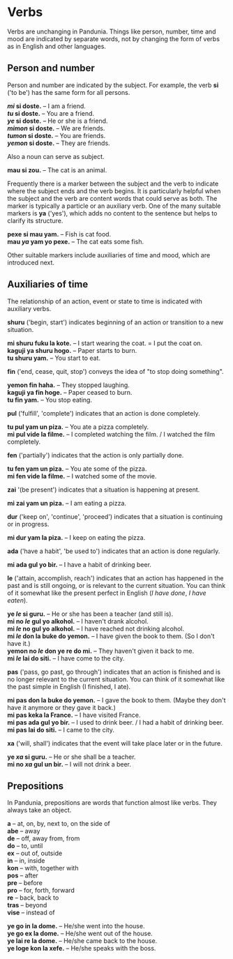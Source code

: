 # Verbs

Verbs are unchanging in Pandunia.
Things like person, number, time and mood are indicated by separate words,
not by changing the form of verbs as in English and other languages.

## Person and number

Person and number are indicated by the subject.
For example, the verb
**si**
('to be') has the same form for all persons.

**_mi_ si doste.**
– I am a friend.  
**_tu_ si doste.**
– You are a friend.  
**_ye_ si doste.**
– He or she is a friend.  
**_mimon_ si doste.**
– We are friends.  
**_tumon_ si doste.**
– You are friends.  
**_yemon_ si doste.**
– They are friends.

Also a noun can serve as subject.

**mau si zou.**
– The cat is an animal.

Frequently there is a marker between the subject and the verb
to indicate where the subject ends and the verb begins.
It is particularly helpful when the subject and the verb are content words
that could serve as both.
The marker is typically a particle or an auxiliary verb.
One of the many suitable markers is
**ya**
('yes'),
which adds no content to the sentence
but helps to clarify its structure.

**pexe si mau yam.**
– Fish is cat food.  
**mau _ya_ yam yo pexe.**
– The cat eats some fish.

Other suitable markers include auxiliaries of time and mood,
which are introduced next.


## Auxiliaries of time

The relationship of an action, event or state to time is indicated with auxiliary verbs.

**shuru**
('begin, start')
indicates beginning of an action or transition to a new situation.

**mi shuru fuku la kote.**
– I start wearing the coat. = I put the coat on.  
**kaguji ya shuru hogo.**
– Paper starts to burn.  
**tu shuru yam.**
– You start to eat.

**fin**
('end, cease, quit, stop')
conveys the idea of "to stop doing something".

**yemon fin haha.**
– They stopped laughing.  
**kaguji ya fin hoge.**
– Paper ceased to burn.  
**tu fin yam.**
– You stop eating.

**pul**
('fulfill', 'complete')
indicates that an action is done completely.

**tu pul yam un piza.**
– You ate a pizza completely.  
**mi pul vide la filme.**
– I completed watching the film. / I watched the film completely.

**fen**
('partially')
indicates that the action is only partially done.

**tu fen yam un piza.**
– You ate some of the pizza.  
**mi fen vide la filme.**
– I watched some of the movie.

**zai**
'(be present')
indicates that a situation is happening at present.

**mi zai yam un piza.**
– I am eating a pizza.

**dur**
('keep on', 'continue', 'proceed')
indicates that a situation is continuing or in progress.

**mi dur yam la piza.**
– I keep on eating the pizza.

**ada**
('have a habit', 'be used to')
indicates that an action is done regularly.

**mi ada gul yo bir.**
– I have a habit of drinking beer.

**le**
('attain, accomplish, reach')
indicates that an action has happened in the past and is still ongoing, or is relevant to the current situation.
You can think of it somewhat like the present perfect in English (_I have done_, _I have eaten_). 

**ye _le_ si guru.**
– He or she has been a teacher (and still is).  
**mi no _le_ gul yo alkohol.**
– I haven't drank alcohol.  
**mi _le_ no gul yo alkohol.**
– I have reached not drinking alcohol.  
**mi _le_ don la buke do yemon.**
– I have given the book to them. (So I don't have it.)  
**yemon no _le_ don ye re do mi.**
– They haven't given it back to me.  
**mi _le_ lai do siti.**
– I have come to the city.

**pas**
('pass, go past, go through')
indicates that an action is finished and is no longer relevant to the current situation.
You can think of it somewhat like the past simple in English (I finished, I ate).

**mi pas don la buke do yemon.**
– I gave the book to them. (Maybe they don't have it anymore or they gave it back.)  
**mi pas keka la France.**
– I have visited France.  
**mi pas ada gul yo bir.**
– I used to drink beer. / I had a habit of drinking beer.  
**mi pas lai do siti.**
– I came to the city.

**xa**
('will, shall')
indicates that the event will take place later or in the future.

**ye _xa_ si guru.**
– He or she shall be a teacher.  
**mi no _xa_ gul un bir.**
– I will not drink a beer.



## Prepositions

In Pandunia, prepositions are words that function almost like verbs.
They always take an object.

**a**
– at, on, by, next to, on the side of  
**abe**
– away  
**de**
– off, away from, from  
**do**
– to, until  
**ex**
– out of, outside  
**in**
– in, inside  
**kon**
– with, together with  
**pos**
– after  
**pre**
– before  
**pro**
– for, forth, forward  
**re**
– back, back to  
**tras**
– beyond  
**vise**
– instead of

**ye go in la dome.**
– He/she went into the house.  
**ye go ex la dome.**
– He/she went out of the house.  
**ye lai re la dome.**
– He/she came back to the house.  
**ye loge kon la xefe.**
– He/she speaks with the boss.


